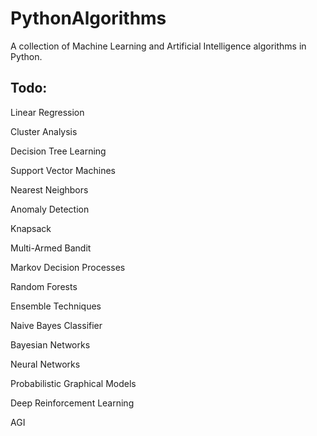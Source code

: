# PythonAlgorithms

A collection of Machine Learning and Artificial Intelligence algorithms in Python.

## Todo:

Linear Regression

Cluster Analysis

Decision Tree Learning

Support Vector Machines

Nearest Neighbors

Anomaly Detection

Knapsack

Multi-Armed Bandit

Markov Decision Processes

Random Forests

Ensemble Techniques

Naive Bayes Classifier

Bayesian Networks

Neural Networks

Probabilistic Graphical Models

Deep Reinforcement Learning

AGI
